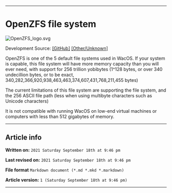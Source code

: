 
***

# OpenZFS file system

![OpenZFS_logo.svg](https://github.com/seanpm2001/WacOS/blob/master/System/FileSystem/OpenZFS/OpenZFS_logo.svg)

Development Source: [[GitHub]](https://github.com/openzfs/zfs) [[Other/Unknown]](https://github.com/openzfs/zfs)

OpenZFS is one of the 5 default file systems used in WacOS. If your system is capable, this file system will have more memory capacity than you will ever need, with support for 256 trillion yobibytes (1^128 bytes, or over 340 undecillion bytes, or to be exact, 340,282,366,920,938,463,463,374,607,431,768,211,455 bytes) 

The current limitations of this file system are supporting the file system, and the 256 ASCII file path (less when using multibyte characters such as Unicode characters)

It is not compatible with running WacOS on low-end virtual machines or computers with less than 512 gigabytes of memory.

***

## Article info

**Written on:** `2021 Saturday September 18th at 9:46 pm`

**Last revised on:** `2021 Saturday September 18th at 9:46 pm`

**File format** `Markdown document (*.md *.mkd *.markdown)`

**Article version:** `1 (Saturday September 18th at 9:46 pm)`

***
